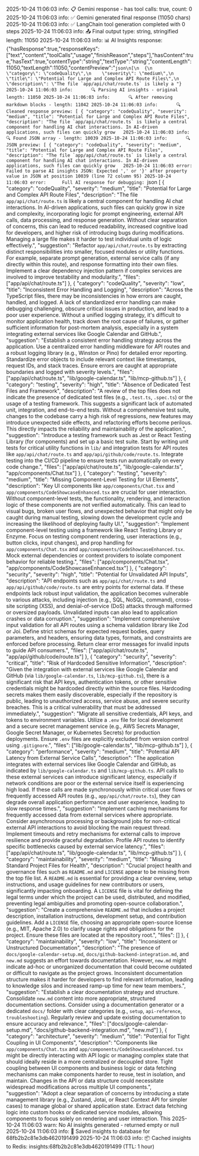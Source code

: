 2025-10-24 11:06:03 info:       📋 Gemini response - has tool calls: true, count: 0
2025-10-24 11:06:03 info:       ✅ Gemini generated final response (11050 chars)
2025-10-24 11:06:03 info:       ✅ LangChain tool generation completed with 0 steps
2025-10-24 11:06:03 info:       📤 Final output type: string, stringified length: 11050
2025-10-24 11:06:03 info:       📊 AI Insights response: {"hasResponse":true,"responseKeys":["text","content","toolCalls","usage","finishReason","steps"],"hasContent":true,"hasText":true,"contentType":"string","textType":"string","contentLength":11050,"textLength":11050,"contentPreview":"```json\n[\n  {\n    \"category\": \"codeQuality\",\n    \"severity\": \"medium\",\n    \"title\": \"Potential for Large and Complex API Route Files\",\n    \"description\": \"The file `app/api/chat/route.ts` is likely a "}
2025-10-24 11:06:03 info:       🔍 Parsing AI insights - original length: 11050
2025-10-24 11:06:03 info:       🔍 After removing markdown blocks - length: 11042
2025-10-24 11:06:03 info:       🔍 Cleaned response preview: [
  {
    "category": "codeQuality",
    "severity": "medium",
    "title": "Potential for Large and Complex API Route Files",
    "description": "The file `app/api/chat/route.ts` is likely a central component for handling AI chat interactions. In AI-driven applications, such files can quickly grow  
2025-10-24 11:06:03 info:       🔍 Found JSON array - length: 10039
2025-10-24 11:06:03 info:       🔍 JSON preview: [
  {
    "category": "codeQuality",
    "severity": "medium",
    "title": "Potential for Large and Complex API Route Files",
    "description": "The file `app/api/chat/route.ts` is likely a central component for handling AI chat interactions. In AI-driven applications, such files can quickly grow  
2025-10-24 11:06:03 error:      Failed to parse AI insights JSON: Expected ',' or '}' after property value in JSON at position 10039 (line 72 column 95)
2025-10-24 11:06:03 error:      Full AI response for debugging: ```json
[
  {
    "category": "codeQuality",
    "severity": "medium",
    "title": "Potential for Large and Complex API Route Files",
    "description": "The file `app/api/chat/route.ts` is likely a central component for handling AI chat interactions. In AI-driven applications, such files can quickly grow in size and complexity, incorporating logic for prompt engineering, external API calls, data processing, and response generation. Without clear separation of concerns, this can lead to reduced readability, increased cognitive load for developers, and higher risk of introducing bugs during modifications. Managing a large file makes it harder to test individual units of logic effectively.",
    "suggestion": "Refactor `app/api/chat/route.ts` by extracting distinct responsibilities into smaller, focused modules or utility functions. For example, separate prompt generation, external service calls (if any directly within this route), and response formatting into their own files. Implement a clear dependency injection pattern if complex services are involved to improve testability and modularity.",
    "files": ["app/api/chat/route.ts"]
  },
  {
    "category": "codeQuality",
    "severity": "low",
    "title": "Inconsistent Error Handling and Logging",
    "description": "Across the TypeScript files, there may be inconsistencies in how errors are caught, handled, and logged. A lack of standardized error handling can make debugging challenging, obscure critical issues in production, and lead to a poor user experience. Without a unified logging strategy, it's difficult to monitor application health, track down the root cause of failures, or gather sufficient information for post-mortem analysis, especially in a system integrating external services like Google Calendar and GitHub.",
    "suggestion": "Establish a consistent error handling strategy across the application. Use a centralized error handling middleware for API routes and a robust logging library (e.g., Winston or Pino) for detailed error reporting. Standardize error objects to include relevant context like timestamps, request IDs, and stack traces. Ensure errors are caught at appropriate boundaries and logged with severity levels.",
    "files": ["app/api/chat/route.ts", "lib/google-calendar.ts", "lib/mcp-github.ts"]
  },
  {
    "category": "testing",
    "severity": "high",
    "title": "Absence of Dedicated Test Files and Framework",
    "description": "A review of the top files does not indicate the presence of dedicated test files (e.g., `.test.ts`, `.spec.ts`) or the usage of a testing framework. This suggests a significant lack of automated unit, integration, and end-to-end tests. Without a comprehensive test suite, changes to the codebase carry a high risk of regressions, new features may introduce unexpected side effects, and refactoring efforts become perilous. This directly impacts the reliability and maintainability of the application.",
    "suggestion": "Introduce a testing framework such as Jest or React Testing Library (for components) and set up a basic test suite. Start by writing unit tests for critical utility functions in `lib/` and integration tests for API routes like `app/api/chat/route.ts` and `app/api/github/code/route.ts`. Integrate testing into the CI/CD pipeline to ensure tests run automatically on every code change.",
    "files": ["app/api/chat/route.ts", "lib/google-calendar.ts", "app/components/Chat.tsx"]
  },
  {
    "category": "testing",
    "severity": "medium",
    "title": "Missing Component-Level Testing for UI Elements",
    "description": "Key UI components like `app/components/Chat.tsx` and `app/components/CodeShowcaseEnhanced.tsx` are crucial for user interaction. Without component-level tests, the functionality, rendering, and interaction logic of these components are not verified automatically. This can lead to visual bugs, broken user flows, and unexpected behavior that might only be caught during manual testing, slowing down the development cycle and increasing the likelihood of deploying faulty UI.",
    "suggestion": "Implement component-level testing using a framework like React Testing Library or Enzyme. Focus on testing component rendering, user interactions (e.g., button clicks, input changes), and prop handling for `app/components/Chat.tsx` and `app/components/CodeShowcaseEnhanced.tsx`. Mock external dependencies or context providers to isolate component behavior for reliable testing.",
    "files": ["app/components/Chat.tsx", "app/components/CodeShowcaseEnhanced.tsx"]
  },
  {
    "category": "security",
    "severity": "high",
    "title": "Potential for Unvalidated API Inputs",
    "description": "API endpoints such as `app/api/chat/route.ts` and `app/api/github/code/route.ts` are entry points for external data. If these endpoints lack robust input validation, the application becomes vulnerable to various attacks, including injection (e.g., SQL, NoSQL, command), cross-site scripting (XSS), and denial-of-service (DoS) attacks through malformed or oversized payloads. Unvalidated inputs can also lead to application crashes or data corruption.",
    "suggestion": "Implement comprehensive input validation for all API routes using a schema validation library like Zod or Joi. Define strict schemas for expected request bodies, query parameters, and headers, ensuring data types, formats, and constraints are enforced before processing. Return clear error messages for invalid inputs to guide API consumers.",
    "files": ["app/api/chat/route.ts", "app/api/github/code/route.ts"]
  },
  {
    "category": "security",
    "severity": "critical",
    "title": "Risk of Hardcoded Sensitive Information",
    "description": "Given the integration with external services like Google Calendar and GitHub (via `lib/google-calendar.ts`, `lib/mcp-github.ts`), there is a significant risk that API keys, authentication tokens, or other sensitive credentials might be hardcoded directly within the source files. Hardcoding secrets makes them easily discoverable, especially if the repository is public, leading to unauthorized access, service abuse, and severe security breaches. This is a critical vulnerability that must be addressed immediately.",
    "suggestion": "Migrate all sensitive credentials, API keys, and tokens to environment variables. Utilize a `.env` file for local development and a secure secret management service (e.g., AWS Secrets Manager, Google Secret Manager, or Kubernetes Secrets) for production deployments. Ensure `.env` files are explicitly excluded from version control using `.gitignore`.",
    "files": ["lib/google-calendar.ts", "lib/mcp-github.ts"]
  },
  {
    "category": "performance",
    "severity": "medium",
    "title": "Potential API Latency from External Service Calls",
    "description": "The application integrates with external services like Google Calendar and GitHub, as indicated by `lib/google-calendar.ts` and `lib/mcp-github.ts`. API calls to these external services can introduce significant latency, especially if network conditions are poor or the external service itself is experiencing high load. If these calls are made synchronously within critical user flows or frequently accessed API routes (e.g., `app/api/chat/route.ts`), they can degrade overall application performance and user experience, leading to slow response times.",
    "suggestion": "Implement caching mechanisms for frequently accessed data from external services where appropriate. Consider asynchronous processing or background jobs for non-critical external API interactions to avoid blocking the main request thread. Implement timeouts and retry mechanisms for external calls to improve resilience and provide graceful degradation. Profile API routes to identify specific bottlenecks caused by external service latency.",
    "files": ["app/api/chat/route.ts", "lib/google-calendar.ts", "lib/mcp-github.ts"]
  },
  {
    "category": "maintainability",
    "severity": "medium",
    "title": "Missing Standard Project Files for Health",
    "description": "Crucial project health and governance files such as `README.md` and `LICENSE` appear to be missing from the top file list. A `README.md` is essential for providing a clear overview, setup instructions, and usage guidelines for new contributors or users, significantly impacting onboarding. A `LICENSE` file is vital for defining the legal terms under which the project can be used, distributed, and modified, preventing legal ambiguities and promoting open-source collaboration.",
    "suggestion": "Create a comprehensive `README.md` that includes a project description, installation instructions, development setup, and contribution guidelines. Add a `LICENSE` file, choosing an appropriate open-source license (e.g., MIT, Apache 2.0) to clarify usage rights and obligations for the project. Ensure these files are located at the repository root.",
    "files": []
  },
  {
    "category": "maintainability",
    "severity": "low",
    "title": "Inconsistent or Unstructured Documentation",
    "description": "The presence of `docs/google-calendar-setup.md`, `docs/github-backend-integration.md`, and `new.md` suggests an effort towards documentation. However, `new.md` might indicate ad-hoc or unorganized documentation that could become outdated or difficult to navigate as the project grows. Inconsistent documentation structure makes it harder for developers to find relevant information, leading to knowledge silos and increased ramp-up time for new team members.",
    "suggestion": "Establish a clear documentation strategy and structure. Consolidate `new.md` content into more appropriate, structured documentation sections. Consider using a documentation generator or a dedicated `docs/` folder with clear categories (e.g., `setup`, `api-reference`, `troubleshooting`). Regularly review and update existing documentation to ensure accuracy and relevance.",
    "files": ["docs/google-calendar-setup.md", "docs/github-backend-integration.md", "new.md"]
  },
  {
    "category": "architecture",
    "severity": "medium",
    "title": "Potential for Tight Coupling in UI Components",
    "description": "Components like `app/components/Chat.tsx` and `app/components/CodeShowcaseEnhanced.tsx` might be directly interacting with API logic or managing complex state that should ideally reside in a more centralized or decoupled store. Tight coupling between UI components and business logic or data fetching mechanisms can make components harder to reuse, test in isolation, and maintain. Changes in the API or data structure could necessitate widespread modifications across multiple UI components.",        
    "suggestion": "Adopt a clear separation of concerns by introducing a state management library (e.g., Zustand, Jotai, or React Context API for simpler cases) to manage global or shared application state. Extract data fetching logic into custom hooks or dedicated service modules, allowing components to focus solely on rendering and user interaction. This
2025-10-24 11:06:03 warn:       No AI insights generated - returned empty or null
2025-10-24 11:06:03 info:       💾 Saved insights to database for 68fb2b2c81e3db4620191499
2025-10-24 11:06:03 info:       📦 Cached insights to Redis: insights:68fb2b2c81e3db4620191499 (TTL: 1 hour)